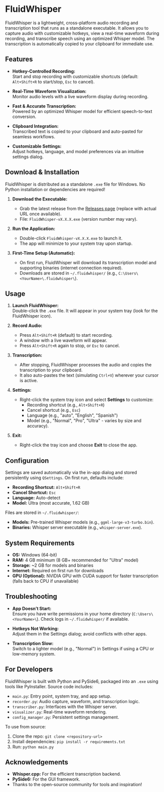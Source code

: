 # FluidWhisper

FluidWhisper is a lightweight, cross-platform audio recording and transcription tool that runs as a standalone executable. It allows you to capture audio with customizable hotkeys, view a real-time waveform during recording, and transcribe speech using an optimized Whisper model. The transcription is automatically copied to your clipboard for immediate use.

## Features

- **Hotkey-Controlled Recording:**  
  Start and stop recording with customizable shortcuts (default: `Alt+Shift+R` to start/stop, `Esc` to cancel).

- **Real-Time Waveform Visualization:**  
  Monitor audio levels with a live waveform display during recording.

- **Fast & Accurate Transcription:**  
  Powered by an optimized Whisper model for efficient speech-to-text conversion.

- **Clipboard Integration:**  
  Transcribed text is copied to your clipboard and auto-pasted for seamless workflows.

- **Customizable Settings:**  
  Adjust hotkeys, language, and model preferences via an intuitive settings dialog.

## Download & Installation

FluidWhisper is distributed as a standalone `.exe` file for Windows. No Python installation or dependencies are required!

1. **Download the Executable:**  
   - Grab the latest release from the [Releases page](#) (replace with actual URL once available).  
   - File: `FluidWhisper-vX.X.X.exe` (version number may vary).

2. **Run the Application:**  
   - Double-click `FluidWhisper-vX.X.X.exe` to launch it.  
   - The app will minimize to your system tray upon startup.

3. **First-Time Setup (Automatic):**  
   - On first run, FluidWhisper will download its transcription model and supporting binaries (internet connection required).  
   - Downloads are stored in `~/.fluidwhisper/` (e.g., `C:\Users\<YourName>\.fluidwhisper\`).

## Usage

1. **Launch FluidWhisper:**  
   Double-click the `.exe` file. It will appear in your system tray (look for the FluidWhisper icon).

2. **Record Audio:**  
   - Press `Alt+Shift+R` (default) to start recording.  
   - A window with a live waveform will appear.  
   - Press `Alt+Shift+R` again to stop, or `Esc` to cancel.

3. **Transcription:**  
   - After stopping, FluidWhisper processes the audio and copies the transcription to your clipboard.  
   - It also auto-pastes the text (simulating `Ctrl+V`) wherever your cursor is active.

4. **Settings:**  
   - Right-click the system tray icon and select **Settings** to customize:  
     - Recording shortcut (e.g., `Alt+Shift+R`)  
     - Cancel shortcut (e.g., `Esc`)  
     - Language (e.g., "auto", "English", "Spanish")  
     - Model (e.g., "Normal", "Pro", "Ultra" - varies by size and accuracy).

5. **Exit:**  
   - Right-click the tray icon and choose **Exit** to close the app.

## Configuration

Settings are saved automatically via the in-app dialog and stored persistently using `QSettings`. On first run, defaults include:

- **Recording Shortcut:** `Alt+Shift+R`  
- **Cancel Shortcut:** `Esc`  
- **Language:** Auto-detect  
- **Model:** Ultra (most accurate, 1.62 GB)  

Files are stored in `~/.fluidwhisper/`:
- **Models:** Pre-trained Whisper models (e.g., `ggml-large-v3-turbo.bin`).  
- **Binaries:** Whisper server executable (e.g., `whisper-server.exe`).

## System Requirements

- **OS:** Windows (64-bit)  
- **RAM:** 4 GB minimum (8 GB+ recommended for "Ultra" model)  
- **Storage:** ~2 GB for models and binaries  
- **Internet:** Required on first run for downloads  
- **GPU (Optional):** NVIDIA GPU with CUDA support for faster transcription (falls back to CPU if unavailable)

## Troubleshooting

- **App Doesn’t Start:**  
  Ensure you have write permissions in your home directory (`C:\Users\<YourName>\`). Check logs in `~/.fluidwhisper/` if available.

- **Hotkeys Not Working:**  
  Adjust them in the Settings dialog; avoid conflicts with other apps.

- **Transcription Slow:**  
  Switch to a lighter model (e.g., "Normal") in Settings if using a CPU or low-memory system.

## For Developers

FluidWhisper is built with Python and PySide6, packaged into an `.exe` using tools like PyInstaller. Source code includes:

- `main.py`: Entry point, system tray, and app setup.  
- `recorder.py`: Audio capture, waveform, and transcription logic.  
- `transcriber.py`: Interfaces with the Whisper server.  
- `visualizer.py`: Real-time waveform rendering.  
- `config_manager.py`: Persistent settings management.

To use from source:
1. Clone the repo: `git clone <repository-url>`  
2. Install dependencies: `pip install -r requirements.txt`  
3. Run: `python main.py`  


## Acknowledgements

- **Whisper.cpp:** For the efficient transcription backend.  
- **PySide6:** For the GUI framework.  
- Thanks to the open-source community for tools and inspiration!